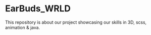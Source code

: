 # EarBuds_WRLD
This repository is about our project showcasing our skills in 3D, scss, animation &amp; java.

